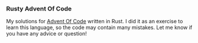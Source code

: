 ### Rusty Advent Of Code

My solutions for [Advent Of Code](http://adventofcode.com) written in Rust. I did it as an
exercise to learn this language, so the code may contain many mistakes. Let me know if you
have any advice or question!
